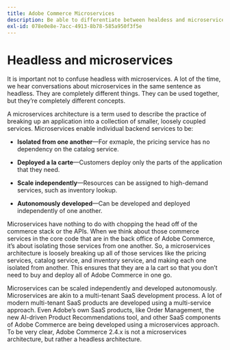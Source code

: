 ```yaml
---
title: Adobe Commerce Microservices
description: Be able to differentiate between healdess and microservices as it pertains to Adobe Commerce.
exl-id: 078e0e8e-7acc-4913-8b78-585a950f3f5e
---
```

# Headless and microservices

It is important not to confuse headless with microservices. A lot of the time, we hear conversations about microservices in the same sentence as headless. They are completely different things. They can be used together, but they’re completely different concepts.

A microservices architecture is a term used to describe the practice of breaking up an application into a collection of smaller, loosely coupled services. Microservices enable individual backend services to be:

- **Isolated from one another**—For exmaple, the pricing service has no dependency on the catalog service.

- **Deployed a la carte**—Customers deploy only the parts of the application that they need.

- **Scale independently**—Resources can be assigned to high-demand services, such as inventory lookup.

- **Autonomously developed**—Can be developed and deployed independently of one another.

Microservices have nothing to do with chopping the head off of the commerce stack or the APIs. When we think about those commerce services in the core code that are in the back office of Adobe Commerce, it’s about isolating those services from one another. So, a microservices architecture is loosely breaking up all of those services like the pricing services, catalog service, and inventory service, and making each one isolated from another. This ensures that they are a la cart so that you don’t need to buy and deploy all of Adobe Commerce in one go.

Microservices can be scaled independently and developed autonomously. Microservices are akin to a multi-tenant SaaS development process. A lot of modern multi-tenant SaaS products are developed using a multi-service approach. Even Adobe’s own SaaS products, like Order Management, the new AI-driven Product Recommendations tool, and other SaaS components of Adobe Commerce are being developed using a microservices approach. To be very clear, Adobe Commerce 2.4.x is not a microservices architecture, but rather a headless architecture.
